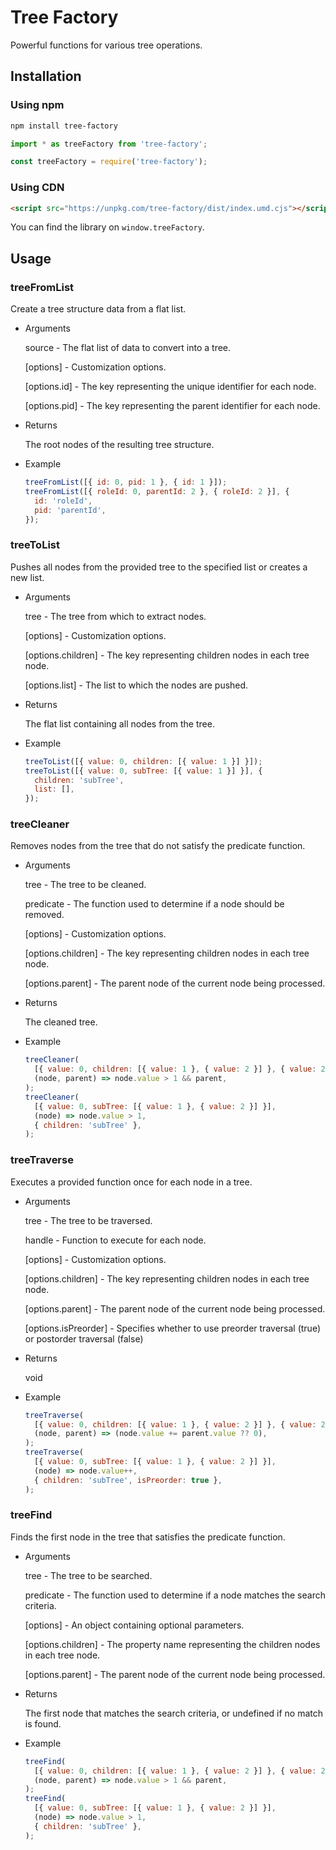 # Tree Factory

Powerful functions for various tree operations.

## Installation

### Using npm

```bash
npm install tree-factory
```

```javascript
import * as treeFactory from 'tree-factory';
```

```javascript
const treeFactory = require('tree-factory');
```

### Using CDN

```html
<script src="https://unpkg.com/tree-factory/dist/index.umd.cjs"></script>
```

You can find the library on `window.treeFactory`.

## Usage

### treeFromList

Create a tree structure data from a flat list.

- Arguments

  source - The flat list of data to convert into a tree.

  [options] - Customization options.

  [options.id] - The key representing the unique identifier for each node.

  [options.pid] - The key representing the parent identifier for each node.

- Returns

  The root nodes of the resulting tree structure.

- Example

  ```javascript
  treeFromList([{ id: 0, pid: 1 }, { id: 1 }]);
  treeFromList([{ roleId: 0, parentId: 2 }, { roleId: 2 }], {
    id: 'roleId',
    pid: 'parentId',
  });
  ```

### treeToList

Pushes all nodes from the provided tree to the specified list or creates a new list.

- Arguments

  tree - The tree from which to extract nodes.

  [options] - Customization options.

  [options.children] - The key representing children nodes in each tree node.

  [options.list] - The list to which the nodes are pushed.

- Returns

  The flat list containing all nodes from the tree.

- Example

  ```javascript
  treeToList([{ value: 0, children: [{ value: 1 }] }]);
  treeToList([{ value: 0, subTree: [{ value: 1 }] }], {
    children: 'subTree',
    list: [],
  });
  ```

### treeCleaner

Removes nodes from the tree that do not satisfy the predicate function.

- Arguments

  tree - The tree to be cleaned.

  predicate - The function used to determine if a node should be removed.

  [options] - Customization options.

  [options.children] - The key representing children nodes in each tree node.

  [options.parent] - The parent node of the current node being processed.

- Returns

  The cleaned tree.

- Example

  ```javascript
  treeCleaner(
    [{ value: 0, children: [{ value: 1 }, { value: 2 }] }, { value: 2 }],
    (node, parent) => node.value > 1 && parent,
  );
  treeCleaner(
    [{ value: 0, subTree: [{ value: 1 }, { value: 2 }] }],
    (node) => node.value > 1,
    { children: 'subTree' },
  );
  ```

### treeTraverse

Executes a provided function once for each node in a tree.

- Arguments

  tree - The tree to be traversed.

  handle - Function to execute for each node.

  [options] - Customization options.

  [options.children] - The key representing children nodes in each tree node.

  [options.parent] - The parent node of the current node being processed.

  [options.isPreorder] - Specifies whether to use preorder traversal (true) or postorder traversal (false)

- Returns

  void

- Example

  ```javascript
  treeTraverse(
    [{ value: 0, children: [{ value: 1 }, { value: 2 }] }, { value: 2 }],
    (node, parent) => (node.value += parent.value ?? 0),
  );
  treeTraverse(
    [{ value: 0, subTree: [{ value: 1 }, { value: 2 }] }],
    (node) => node.value++,
    { children: 'subTree', isPreorder: true },
  );
  ```

### treeFind

Finds the first node in the tree that satisfies the predicate function.

- Arguments

  tree - The tree to be searched.

  predicate - The function used to determine if a node matches the search criteria.

  [options] - An object containing optional parameters.

  [options.children] - The property name representing the children nodes in each tree node.

  [options.parent] - The parent node of the current node being processed.

- Returns

  The first node that matches the search criteria, or undefined if no match is found.

- Example

  ```javascript
  treeFind(
    [{ value: 0, children: [{ value: 1 }, { value: 2 }] }, { value: 2 }],
    (node, parent) => node.value > 1 && parent,
  );
  treeFind(
    [{ value: 0, subTree: [{ value: 1 }, { value: 2 }] }],
    (node) => node.value > 1,
    { children: 'subTree' },
  );
  ```
